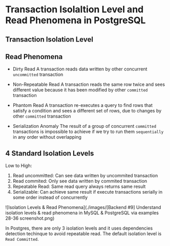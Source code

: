 # Transaction Isolaltion Level and Read Phenomena in PostgreSQL

## Transaction Isolation Level

## Read Phenomena

- Dirty Read
  A transaction reads data written by other concurrent `uncommitted` transaction

- Non-Repeatable Read
  A transaction reads the same row twice and sees different value because it has been modified by other `committed` transaction

- Phantom Read
  A transaction re-executes a query to find rows that satisfy a condition and sees a different set of rows, due to changes by other `committed` transaction

- Serialization Anomaly
  The result of a group of concurrent `committed` transactions is impossible to achieve if we try to run them `sequentially` in any order without overlapping

## 4 Standard Isolation Levels

Low to High:

1. Read uncommitted: Can see data written by uncommited transaction
2. Read commited: Only see data written by commited transaction
3. Repeatable Read: Same read query always returns same result
4. Serializable: Can achieve same result if execute transactions serially in some order instead of concurrently

![Isolation Levels & Read Phenomena](./images/[Backend #9] Understand isolation levels & read phenomena in MySQL & PostgreSQL via examples 28-36 screenshot.png)

In Postgres, there are only 3 isolation levels and it uses dependencies detection techinque to avoid repeatable read. The default isolation level is `Read Committed`.
